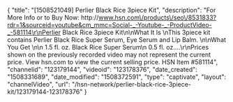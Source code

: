 {
    "title": "[1508521049] Perlier Black Rice 3piece Kit",
    "description": "For More Info or to Buy Now: http:\/\/www.hsn.com\/products\/seo\/8531833?rdr=1&sourceid=youtube&cm_mmc=Social-_-Youtube-_-ProductVideo-_-581114\r\nPerlier Black Rice 3piece Kit\n\nWhat It Is \nThis 3piece kit contains Perlier Black Rice Super Serum, Eye Serum and Lip Balm. \n\nWhat You Get \n\n    1.5 fl. oz. Black Rice Super Serum\n    0.5 fl. oz....\r\nPrices shown on the previously recorded video may not represent the current price.  View hsn.com to view the current selling price. HSN Item #581114",
    "channelid": "123179144",
    "videoid": "123178376",
    "date_created": "1508331689",
    "date_modified": "1508372591",
    "type": "captivate",
    "layout": "channelVideo",
    "url": "\/hsn-network\/perlier-black-rice-3piece-kit\/123179144-123178376"
}